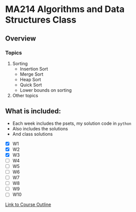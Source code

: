 # MA214 Algorithms and Data Structures Class

## Overview

### Topics

1. Sorting
   - Insertion Sort
   - Merge Sort
   - Heap Sort
   - Quick Sort
   - Lower bounds on sorting
2. Other topics

## What is included:

- Each week includes the psets, my solution code in `python`
- Also includes the solutions
- And class solutions

* [x] W1
* [x] W2
* [x] W3
* [ ] W4
* [ ] W5
* [ ] W6
* [ ] W7
* [ ] W8
* [ ] W9
* [ ] W10

[Link to Course Outline](https://www.lse.ac.uk/resources/calendar2021-2022/courseGuides/MA/2021_MA214.htm)
